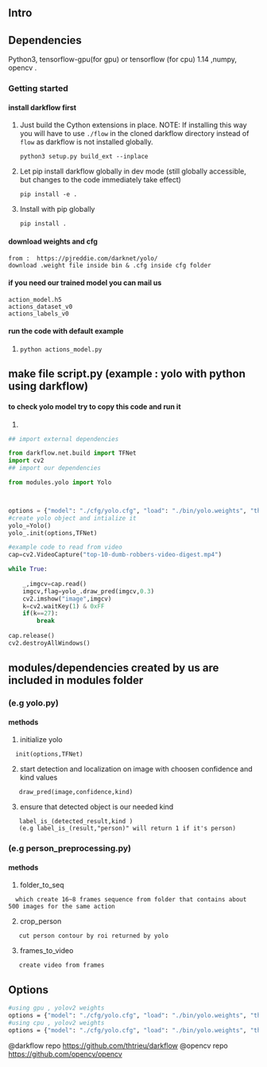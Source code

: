 
## Intro

## Dependencies

Python3, tensorflow-gpu(for gpu) or tensorflow (for cpu)  1.14  ,numpy, opencv .
### Getting started
#### install darkflow first
1. Just build the Cython extensions in place. NOTE: If installing this way you will have to use `./flow` in the cloned darkflow directory instead of `flow` as darkflow is not installed globally.
    ```
    python3 setup.py build_ext --inplace
    ```

2. Let pip install darkflow globally in dev mode (still globally accessible, but changes to the code immediately take effect)
    ```
    pip install -e .
    ```

3. Install with pip globally
    ```
    pip install .
    ```

#### download weights and cfg
    from :  https://pjreddie.com/darknet/yolo/
    download .weight file inside bin & .cfg inside cfg folder
#### if you need our trained model you can mail us
    action_model.h5
    actions_dataset_v0
    actions_labels_v0

#### run the code with default example
1. 
    ```
   python actions_model.py
    ```

## make file script.py (example : yolo with python using darkflow)
#### to check yolo model try to copy this code and run it

1)
```python
## import external dependencies

from darkflow.net.build import TFNet
import cv2
## import our dependencies

from modules.yolo import Yolo



options = {"model": "./cfg/yolo.cfg", "load": "./bin/yolo.weights", "threshold": 0.1,"gpu":0.5}
#create yolo object and intialize it 
yolo_=Yolo()
yolo_.init(options,TFNet)

#example code to read from video
cap=cv2.VideoCapture("top-10-dumb-robbers-video-digest.mp4")

while True:
    
    _,imgcv=cap.read()
    imgcv,flag=yolo_.draw_pred(imgcv,0.3)
    cv2.imshow("image",imgcv)
    k=cv2.waitKey(1) & 0xFF
    if(k==27):
        break
    
cap.release()
cv2.destroyAllWindows()
```
## modules/dependencies created by us are included in modules folder

 ### (e.g yolo.py)
  #### methods 
1. initialize yolo
 ```
   init(options,TFNet)
 ```

2. start detection and localization on image with choosen confidence and kind values
 ```
    draw_pred(image,confidence,kind)
 ```
3. ensure that detected object is our needed kind 
 ```
    label_is_(detected_result,kind )
    (e.g label_is_(result,"person)" will return 1 if it's person)
 ```
 ### (e.g person_preprocessing.py)
  #### methods 
1. folder_to_seq
 ```
   which create 16~8 frames sequence from folder that contains about 500 images for the same action
 ```

2. crop_person
 ```
    cut person contour by roi returned by yolo
 ```
3. frames_to_video
 ```
    create video from frames
 ```
## Options 
```bash
#using gpu , yolov2 weights
options = {"model": "./cfg/yolo.cfg", "load": "./bin/yolo.weights", "threshold": 0.1,"gpu":0.5}
#using cpu , yolov2 weights
options = {"model": "./cfg/yolo.cfg", "load": "./bin/yolo.weights", "threshold": 0.1}

```

@darkflow repo https://github.com/thtrieu/darkflow
@opencv repo https://github.com/opencv/opencv


